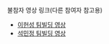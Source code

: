 불참자 영상 링크(다른 참여자 참고용)

- [이헌성 팀빌딩 영상](https://youtu.be/TdKqDpQ1SKM)
- [석민정 팀빌딩 영상](https://youtu.be/KltSgoJfK_I)
